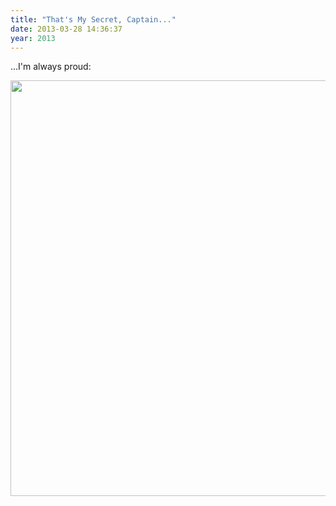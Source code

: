 ```yaml
---
title: "That's My Secret, Captain..."
date: 2013-03-28 14:36:37
year: 2013
---
```

<p>...I'm always proud:</p>
<p><img title="The Avengers" src="{{'/files/2013/03/a.png' | relative_url}}" alt="" width="897" height="665" /></p>
